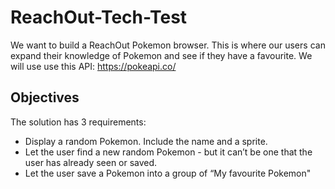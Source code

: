 # ReachOut-Tech-Test
We want to build a ReachOut Pokemon browser. This is where our users can expand their knowledge
of Pokemon and see if they have a favourite. We will use use this API: https://pokeapi.co/


## Objectives
The solution has 3 requirements:
* Display a random Pokemon. Include the name and a sprite.
* Let the user find a new random Pokemon - but it can’t be one that the user has already seen or saved.
* Let the user save a Pokemon into a group of “My favourite Pokemon"
